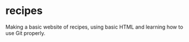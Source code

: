 # recipes

Making a basic website of recipes, using basic HTML and learning how to use Git properly.